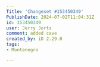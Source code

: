 ```yaml
---
Title: 'Changeset #153450349'
PublishDate: 2024-07-02T11:04:31Z
id: 153450349
user: Jerry Jorts
comment: added cave
created_by: iD 2.29.0
tags:
- Montenegro

---
```

